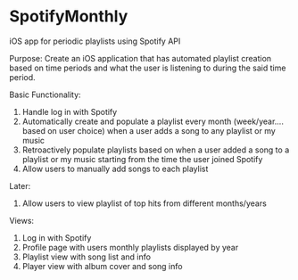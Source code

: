 # SpotifyMonthly
iOS app for periodic playlists using Spotify API

Purpose: Create an iOS application that has automated playlist creation based on time periods and what the user is listening to during the said time period.

Basic Functionality:
1. Handle log in with Spotify
2. Automatically create and populate a playlist every month (week/year.... based on user choice) when a user adds a song to any playlist or my music
3. Retroactively populate playlists based on when a user added a song to a playlist or my music starting from the time the user joined Spotify
4. Allow users to manually add songs to each playlist

Later:
1. Allow users to view playlist of top hits from different months/years

Views:
1. Log in with Spotify
2. Profile page with users monthly playlists displayed by year
3. Playlist view with song list and info
4. Player view with album cover and song info
